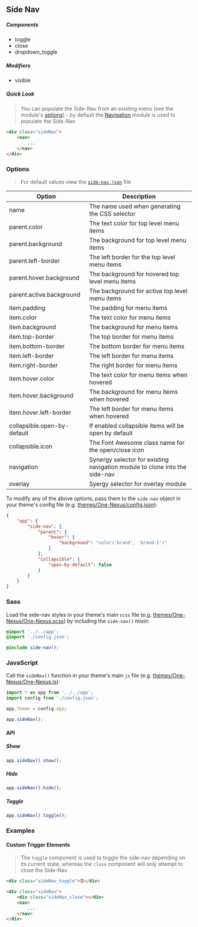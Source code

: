 ## Side Nav

##### Components

* toggle
* close
* dropdown_toggle

##### Modifiers

* visible

##### Quick Look

> You can populate the Side-Nav from an existing menu (see the module's [options](#options)) - by default the [Navigation](#TODO) module is used to populate the Side-Nav

```html
<div class="sideNav">
    <nav>
        ...
    </nav>
</div>
```

### Options

> For default values view the [`side-nav.json`](side-nav.json) file

<table class="table">
    <thead>
        <tr>
            <th>Option</th>
            <th>Description</th>
        </tr>
    </thead>
    <tbody>
        <tr>
            <td>name</td>
            <td>The name used when generating the CSS selector</td>
        </tr>
        <tr>
            <td>parent.color</td>
            <td>The text color for top level menu items</td>
        </tr>
        <tr>
            <td>parent.background</td>
            <td>The background for top level menu items</td>
        </tr>
        <tr>
            <td>parent.left-border</td>
            <td>The left border for the top level menu items</td>
        </tr>
        <tr>
            <td>parent.hover.background</td>
            <td>The background for hovered top level menu items</td>
        </tr>
        <tr>
            <td>parent.active.background</td>
            <td>The background for active top level menu items</td>
        </tr>
        <tr>
            <td>item.padding</td>
            <td>The padding for menu items</td>
        </tr>
        <tr>
            <td>item.color</td>
            <td>The text color for menu items</td>
        </tr>
        <tr>
            <td>item.background</td>
            <td>The background for menu items</td>
        </tr>
        <tr>
            <td>item.top-border</td>
            <td>The top border for menu items</td>
        </tr>
        <tr>
            <td>item.bottom-border</td>
            <td>The bottom border for menu items</td>
        </tr>
        <tr>
            <td>item.left-border</td>
            <td>The left border for menu items</td>
        </tr>
        <tr>
            <td>item.right-border</td>
            <td>The right border for menu items</td>
        </tr>
        <tr>
            <td>item.hover.color</td>
            <td>The text color for menu items when hovered</td>
        </tr>
        <tr>
            <td>item.hover.background</td>
            <td>The background for menu items when hovered</td>
        </tr>
        <tr>
            <td>item.hover.left-border</td>
            <td>The left border for menu items when hovered</td>
        </tr>
        <tr>
            <td>collapsible.open-by-default</td>
            <td>If enabled collapsible items will be open by default</td>
        </tr>
        <tr>
            <td>collapsible.icon</td>
            <td>The Font Awesome class name for the open/close icon</td>
        </tr>
        <tr>
            <td>navigation</td>
            <td>Synergy selector for existing navigation module to clone into the side-nav</td>
        </tr>
        <tr>
            <td>overlay</td>
            <td>Syergy selector for overlay module</td>
        </tr>
    </tbody>
</table>

To modify any of the above options, pass them to the `side-nav` object in your theme's config file (e.g. [themes/One-Nexus/config.json](../../../themes/One-Nexus/config.json)):

```json
{
    "app": {
        "side-nav": {
            "parent": {
                "hover": {
                    "background": "color('brand', 'brand-1')"
                }
            },
            "collapsible": {
                "open-by-default": false
            }
        }
    }
}
```

### Sass

Load the side-nav styles in your theme's main `scss` file (e.g. [themes/One-Nexus/One-Nexus.scss](../../../themes/One-Nexus/One-Nexus.scss)) by including the `side-nav()` mixin:

```scss
@import '../../app';
@import './config.json';

@include side-nav();
```

### JavaScript

Call the `sideNav()` function in your theme's main `js` file (e.g. [themes/One-Nexus/One-Nexus.js](../../../themes/One-Nexus/One-Nexus.js)):

```js
import * as app from '../../app';
import config from './config.json';

app.theme = config.app;

app.sideNav();
```

#### API

##### Show

```js
app.sideNav().show();
```

##### Hide

```js
app.sideNav().hide();
```

##### Toggle

```js
app.sideNav().toggle();
```

### Examples

#### Custom Trigger Elements

> The `toggle` component is used to toggle the side-nav depending on its current state, whereas the `close` component will only attempt to close the Side-Nav

```html
<div class="sideNav_toggle">☰</div>

<div class="sideNav">
    <div class="sideNav_close"></div>
    <nav>
        ...
    </nav>
</div>
```